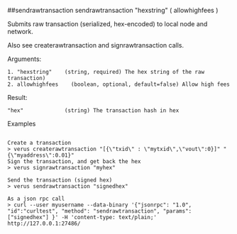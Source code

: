 ##sendrawtransaction
sendrawtransaction "hexstring" ( allowhighfees )

Submits raw transaction (serialized, hex-encoded) to local node and network.

Also see createrawtransaction and signrawtransaction calls.

Arguments:
```
1. "hexstring"    (string, required) The hex string of the raw transaction)
2. allowhighfees    (boolean, optional, default=false) Allow high fees

```
Result:
```
"hex"             (string) The transaction hash in hex

```
Examples
```

Create a transaction
> verus createrawtransaction "[{\"txid\" : \"mytxid\",\"vout\":0}]" "{\"myaddress\":0.01}"
Sign the transaction, and get back the hex
> verus signrawtransaction "myhex"

Send the transaction (signed hex)
> verus sendrawtransaction "signedhex"

As a json rpc call
> curl --user myusername --data-binary '{"jsonrpc": "1.0", "id":"curltest", "method": "sendrawtransaction", "params": ["signedhex"] }' -H 'content-type: text/plain;' http://127.0.0.1:27486/

```

